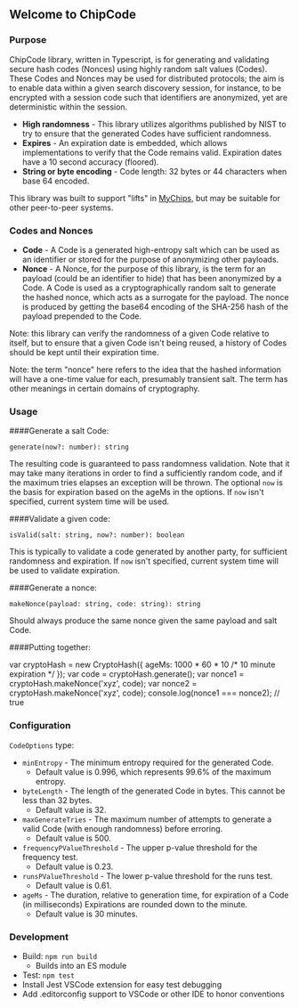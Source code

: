 ## Welcome to ChipCode

### Purpose

ChipCode library, written in Typescript, is for generating and validating secure hash codes (Nonces) using highly random salt values (Codes).  These Codes and Nonces may be used for distributed protocols; the aim is to enable data within a given search discovery session, for instance, to be encrypted with a session code such that identifiers are anonymized, yet are deterministic within the session.

* **High randomness** - This library utilizes algorithms published by NIST to try to ensure that the generated Codes have sufficient randomness.
* **Expires** - An expiration date is embedded, which allows implementations to verify that the Code remains valid.  Expiration dates have a 10 second accuracy (floored).
* **String or byte encoding** - Code length: 32 bytes or 44 characters when base 64 encoded.

This library was built to support "lifts" in [MyChips](https://github.com/gotchoices/MyCHIPs), but may be suitable for other peer-to-peer systems.  

### Codes and Nonces

* **Code** - A Code is a generated high-entropy salt which can be used as an identifier or stored for the purpose of anonymizing other payloads.  
* **Nonce** - A Nonce, for the purpose of this library, is the term for an payload (could be an identifier to hide) that has been anonymized by a Code.  A Code is used as a cryptographically random salt to generate the hashed nonce, which acts as a surrogate for the payload.  The nonce is produced by getting the base64 encoding of the SHA-256 hash of the payload prepended to the Code.

Note: this library can verify the randomness of a given Code relative to itself, but to ensure that a given Code isn't being reused, a history of Codes should be kept until their expiration time.

Note: the term "nonce" here refers to the idea that the hashed information will have a one-time value for each, presumably transient salt.  The term has other meanings in certain domains of cryptography.

### Usage

####Generate a salt Code:

	generate(now?: number): string

The resulting code is guaranteed to pass randomness validation.  Note that it may take many iterations in order to find a sufficiently random code, and if the maximum tries elapses an exception will be thrown.  The optional `now` is the basis for expiration based on the ageMs in the options.  If `now` isn't specified, current system time will be used.

####Validate a given code:

	isValid(salt: string, now?: number): boolean

This is typically to validate a code generated by another party, for sufficient randomness and expiration.  If `now` isn't specified, current system time will be used to validate expiration.

####Generate a nonce:

	makeNonce(payload: string, code: string): string

Should always produce the same nonce given the same payload and salt Code.

####Putting together:

  var cryptoHash = new CryptoHash({ ageMs: 1000 * 60 * 10 /* 10 minute expiration */ });
	var code = cryptoHash.generate();
	var nonce1 = cryptoHash.makeNonce('xyz', code);
	var nonce2 = cryptoHash.makeNonce('xyz', code);
	console.log(nonce1 === nonce2);	// true

### Configuration

`CodeOptions` type:
* `minEntropy` - The minimum entropy required for the generated Code.  
  * Default value is 0.996, which represents 99.6% of the maximum entropy.
* `byteLength` - The length of the generated Code in bytes. This cannot be less than 32 bytes. 
  * Default value is 32.
* `maxGenerateTries` - The maximum number of attempts to generate a valid Code (with enough randomness) before erroring. 
  * Default value is 500.
* `frequencyPValueThreshold` - The upper p-value threshold for the frequency test.  
  * Default value is 0.23.
* `runsPValueThreshold` - The lower p-value threshold for the runs test.  
  * Default value is 0.61.
* `ageMs` - The duration, relative to generation time, for expiration of a Code (in milliseconds) Expirations are rounded down to the minute.
  * Default value is 30 minutes.

### Development

* Build: ```npm run build```
	* Builds into an ES module
* Test: ```npm test```
* Install Jest VSCode extension for easy test debugging
* Add .editorconfig support to VSCode or other IDE to honor conventions
